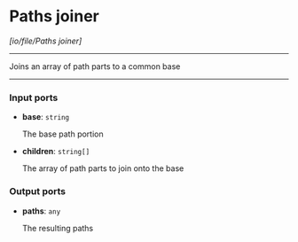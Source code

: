 # Paths joiner

_[io/file/Paths joiner]_

---

Joins an array of path parts to a common base  

---

### Input ports

* __base__: ` string `

    The base path portion  


* __children__: ` string[] `

    The array of path parts to join onto the base  

### Output ports

* __paths__: ` any `

    The resulting paths  

